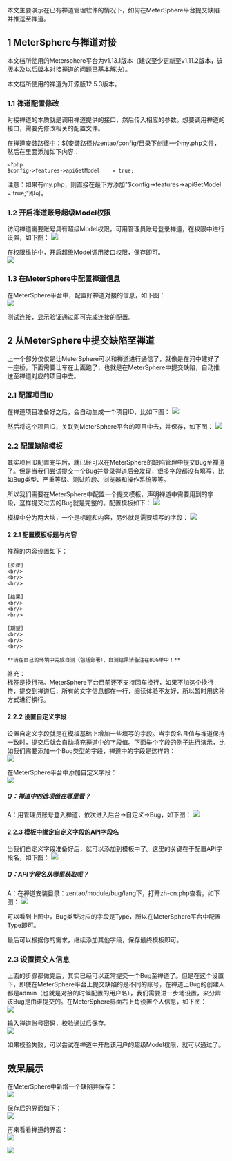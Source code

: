 本文主要演示在已有禅道管理软件的情况下，如何在MeterSphere平台提交缺陷并推送至禅道。

## 1 MeterSphere与禅道对接
本文档所使用的Metersphere平台为v1.13.1版本（建议至少更新至v1.11.2版本，该版本及以后版本对接禅道的问题已基本解决）。

本文档所使用的禅道为开源版12.5.3版本。

### 1.1 禅道配置修改
对接禅道的本质就是调用禅道提供的接口，然后传入相应的参数。想要调用禅道的接口，需要先修改相关的配置文件。

在禅道安装路径中：${安装路径}/zentao/config/目录下创建一个my.php文件，然后在里面添加如下内容：
```
<?php
$config->features->apiGetModel    = true;
```
注意：如果有my.php，则直接在最下方添加"$config->features->apiGetModel = true;"即可。

### 1.2 开启禅道账号超级Model权限
访问禅道需要账号具有超级Model权限，可用管理员账号登录禅道，在权限中进行设置，如下图：
![](../img/tutorial/use_zentao/禅道权限.png)

在权限维护中，开启超级Model调用接口权限，保存即可。<br>
![](../img/tutorial/use_zentao/超级model权限.png)

### 1.3 在MeterSphere中配置禅道信息
在MeterSphere平台中，配置好禅道对接的信息，如下图：<br>
![](../img/tutorial/use_zentao/配置禅道.png)

测试连接，显示验证通过即可完成连接的配置。

## 2 从MeterSphere中提交缺陷至禅道
上一个部分仅仅是让MeterSphere可以和禅道进行通信了，就像是在河中建好了一座桥，下面需要让车在上面跑了，也就是在MeterSphere中提交缺陷，自动推送至禅道对应的项目中去。

### 2.1 配置项目ID
在禅道项目准备好之后，会自动生成一个项目ID，比如下图：
![](../img/tutorial/use_zentao/禅道ID.png)

然后将这个项目ID，关联到MeterSphere平台的项目中去，并保存，如下图：
![](../img/tutorial/use_zentao/关联禅道.png)

### 2.2 配置缺陷模板
其实项目ID配置完毕后，就已经可以在MeterSphere的缺陷管理中提交Bug至禅道了。但是当我们尝试提交一个Bug并登录禅道后会发现，很多字段都没有填写，比如Bug类型、严重等级、测试阶段、浏览器和操作系统等等。

所以我们需要在MeterSphere中配置一个提交模板，声明禅道中需要用到的字段，这样提交过去的Bug就是完整的。配置模板如下：
![](../img/tutorial/use_zentao/缺陷模板.png)

模板中分为两大块，一个是标题和内容，另外就是需要填写的字段：
![](../img/tutorial/use_zentao/填写字段.png)

#### 2.2.1 配置模板标题与内容
推荐的内容设置如下：
```
[步骤]
<br/>
<br/>
<br/>

[结果]
<br/>
<br/>
<br/>

[期望]
<br/>
<br/>
<br/>

**请在自己的环境中完成自测（包括部署），自测结果请备注在BUG单中！**
```
补充：<br/>标签是换行符。MeterSphere平台目前还不支持回车换行，如果不加这个换行符，提交到禅道后，所有的文字信息都在一行，阅读体验不友好，所以暂时用这种方式进行换行。

#### 2.2.2 设置自定义字段
设置自定义字段就是在模板基础上增加一些填写的字段。当字段名且值与禅道保持一致时，提交后就会自动填充禅道中的字段值。下面举个字段的例子进行演示，比如我们需要添加一个Bug类型的字段，禅道中的字段是这样的：<br>
![](../img/tutorial/use_zentao/自定义字段.png)

在MeterSphere平台中添加自定义字段：<br>
![](../img/tutorial/use_zentao/ms自定义字段.png)

##### Q：禅道中的选项值在哪里看？
A：用管理员账号登入禅道，依次进入后台→自定义→Bug，如下图：
![](../img/tutorial/use_zentao/禅道选项值.png)

#### 2.2.3 模板中绑定自定义字段的API字段名
当我们自定义字段准备好后，就可以添加到模板中了。这里的关键在于配置API字段名，如下图：
![](../img/tutorial/use_zentao/API字段名.png)

##### Q：API字段名从哪里获取呢？
A：在禅道安装目录：zentao/module/bug/lang下，打开zh-cn.php查看。如下图：
![](../img/tutorial/use_zentao/API字段.png)

可以看到上图中，Bug类型对应的字段是Type，所以在MeterSphere平台中配置Type即可。

最后可以根据你的需求，继续添加其他字段，保存最终模板即可。

### 2.3 设置提交人信息
上面的步骤都做完后，其实已经可以正常提交一个Bug至禅道了。但是在这个设置下，即使在MeterSphere平台上提交缺陷的是不同的账号，在禅道上Bug的创建人都是admin（也就是对接的时候配置的用户名），我们需要进一步地设置，来分辨该Bug是由谁提交的。在MeterSphere界面右上角设置个人信息，如下图：<br>
![](../img/tutorial/use_zentao/个人信息.png)

输入禅道账号密码，校验通过后保存。<br>
![](../img/tutorial/use_zentao/账号密码.png)

如果校验失败，可以尝试在禅道中开启该用户的超级Model权限，就可以通过了。

## 效果展示
在MeterSphere中新增一个缺陷并保存：<br>
![](../img/tutorial/use_zentao/新建缺陷.png)

保存后的界面如下：<br>
![](../img/tutorial/use_zentao/保存.png)

再来看看禅道的界面：<br>
![](../img/tutorial/use_zentao/禅道页面.png)

![](../img/tutorial/use_zentao/缺陷内容.png)